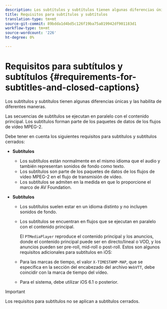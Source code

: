 ```yaml
---
description: Los subtítulos y subtítulos tienen algunas diferencias únicas y las habilita de diferentes maneras.
title: Requisitos para subtítulos y subtítulos
translation-type: tm+mt
source-git-commit: 89bdda1d4bd5c126f19ba75a819942df901183d1
workflow-type: tm+mt
source-wordcount: '226'
ht-degree: 0%

---
```



# Requisitos para subtítulos y subtítulos {#requirements-for-subtitles-and-closed-captions}

Los subtítulos y subtítulos tienen algunas diferencias únicas y las habilita de diferentes maneras.

Las secuencias de subtítulos se ejecutan en paralelo con el contenido principal. Los subtítulos forman parte de los paquetes de datos de los flujos de vídeo MPEG-2.

Debe tener en cuenta los siguientes requisitos para subtítulos y subtítulos cerrados:

* **Subtítulos**

   * Los subtítulos están normalmente en el mismo idioma que el audio y también representan sonidos de fondo como texto.
   * Los subtítulos son parte de los paquetes de datos de los flujos de vídeo MPEG-2 en el flujo de transmisión de vídeo.
   * Los subtítulos se admiten en la medida en que lo proporcione el marco de AV Foundation.

* **Subtítulos**

   * Los subtítulos suelen estar en un idioma distinto y no incluyen sonidos de fondo.
   * Los subtítulos se encuentran en flujos que se ejecutan en paralelo con el contenido principal.

      El `PTMediaPlayer` reproduce el contenido principal y los anuncios, donde el contenido principal puede ser en directo/lineal o VOD, y los anuncios pueden ser pre-roll, mid-roll o post-roll.
   Estos son algunos requisitos adicionales para subtítulos en iOS:

   * Para las marcas de tiempo, el valor `X-TIMESTAMP-MAP`, que se especifica en la sección del encabezado del archivo `WebVTT`, debe coincidir con la marca de tiempo del vídeo.

   * Para el sistema, debe utilizar iOS 6.1 o posterior.


>[!IMPORTANT]
>
>Los requisitos para subtítulos no se aplican a subtítulos cerrados.